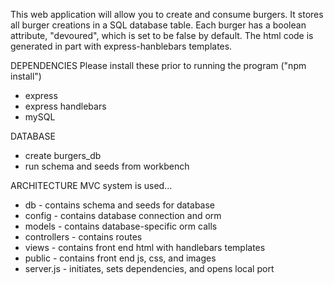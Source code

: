 This web application will allow you to create and consume burgers. It stores all burger creations in a SQL database table. Each burger has a boolean attribute, "devoured", which is set to be false by default. The html code is generated in part with express-hanblebars templates.

DEPENDENCIES
Please install these prior to running the program ("npm install")
- express
- express handlebars
- mySQL

DATABASE
- create burgers_db
- run schema and seeds from workbench

ARCHITECTURE
MVC system is used...
- db - contains schema and seeds for database
- config - contains database connection and orm
- models - contains database-specific orm calls
- controllers - contains routes
- views - contains front end html with handlebars templates
- public - contains front end js, css, and images
- server.js - initiates, sets dependencies, and opens local port